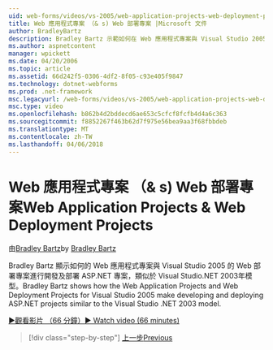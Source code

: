 ```yaml
---
uid: web-forms/videos/vs-2005/web-application-projects-web-deployment-projects
title: Web 應用程式專案 （& s) Web 部署專案 |Microsoft 文件
author: BradleyBartz
description: Bradley Bartz 示範如何在 Web 應用程式專案與 Visual Studio 2005 的 Web 部署專案進行開發及部署 ASP.NET 專案 simila...
ms.author: aspnetcontent
manager: wpickett
ms.date: 04/20/2006
ms.topic: article
ms.assetid: 66d242f5-0306-4df2-8f05-c93e405f9847
ms.technology: dotnet-webforms
ms.prod: .net-framework
msc.legacyurl: /web-forms/videos/vs-2005/web-application-projects-web-deployment-projects
msc.type: video
ms.openlocfilehash: b862b4d2bddecd6ae653c5cfcf8fcfb4d4a6c363
ms.sourcegitcommit: f8852267f463b62d7f975e56bea9aa3f68fbbdeb
ms.translationtype: MT
ms.contentlocale: zh-TW
ms.lasthandoff: 04/06/2018
---
```

<a name="web-application-projects--web-deployment-projects"></a><span data-ttu-id="65870-103">Web 應用程式專案 （& s) Web 部署專案</span><span class="sxs-lookup"><span data-stu-id="65870-103">Web Application Projects & Web Deployment Projects</span></span>
====================
<span data-ttu-id="65870-104">由[Bradley Bartz](https://github.com/BradleyBartz)</span><span class="sxs-lookup"><span data-stu-id="65870-104">by [Bradley Bartz](https://github.com/BradleyBartz)</span></span>

<span data-ttu-id="65870-105">Bradley Bartz 顯示如何的 Web 應用程式專案與 Visual Studio 2005 的 Web 部署專案進行開發及部署 ASP.NET 專案，類似於 Visual Studio.NET 2003年模型。</span><span class="sxs-lookup"><span data-stu-id="65870-105">Bradley Bartz shows how the Web Application Projects and Web Deployment Projects for Visual Studio 2005 make developing and deploying ASP.NET projects similar to the Visual Studio .NET 2003 model.</span></span>

[<span data-ttu-id="65870-106">&#9654;觀看影片 （66 分鐘）</span><span class="sxs-lookup"><span data-stu-id="65870-106">&#9654; Watch video (66 minutes)</span></span>](https://channel9.msdn.com/Blogs/ASP-NET-Site-Videos/web-application-projects-web-deployment-projects)

> [!div class="step-by-step"]
> [<span data-ttu-id="65870-107">上一步</span><span class="sxs-lookup"><span data-stu-id="65870-107">Previous</span></span>](web-deployment-projects.md)

